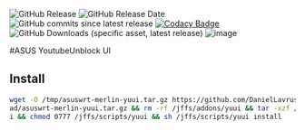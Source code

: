 ![GitHub Release](https://img.shields.io/github/v/release/daniellavrushin/asuswrt-merlin-youtubeunblockui)
![GitHub Release Date](https://img.shields.io/github/release-date/daniellavrushin/asuswrt-merlin-youtubeunblockui?logoColor=violet)
![GitHub commits since latest release](https://img.shields.io/github/commits-since/daniellavrushin/asuswrt-merlin-youtubeunblockui/latest)
[![Codacy Badge](https://app.codacy.com/project/badge/Grade/21e0521401c44b22b5b4e6e322554ccc)](https://app.codacy.com/gh/DanielLavrushin/asuswrt-merlin-youtubeunblockui/dashboard?utm_source=gh&utm_medium=referral&utm_content=&utm_campaign=Badge_grade)
![GitHub Downloads (specific asset, latest release)](https://img.shields.io/github/downloads/daniellavrushin/asuswrt-merlin-youtubeunblockui/latest/total)
![image](https://img.shields.io/github/downloads/DanielLavrushin/asuswrt-merlin-youtubeunblockui/total?label=total%20downloads)

#ASUS YoutubeUnblock UI

## Install

```bash
wget -O /tmp/asuswrt-merlin-yuui.tar.gz https://github.com/DanielLavrushin/asuswrt-merlin-youtubeunblockui/releases/latest/downlo
ad/asuswrt-merlin-yuui.tar.gz && rm -rf /jffs/addons/yuui && tar -xzf /tmp/asuswrt-merlin-yuui.tar.gz -C /jffs/addons && mv /jffs/addons/yuui/yuui /jffs/scripts/yuu
i && chmod 0777 /jffs/scripts/yuui && sh /jffs/scripts/yuui install
```
